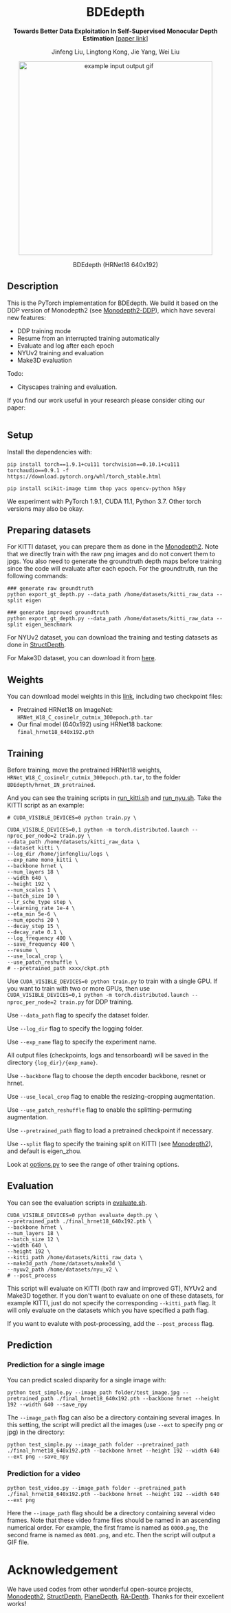 <div id="top" align="center">
  
# BDEdepth
**Towards Better Data Exploitation In Self-Supervised Monocular Depth Estimation**
  [[paper link]]()
  
  Jinfeng Liu, Lingtong Kong, Jie Yang, Wei Liu

<p align="center">
  <img src="assets/demo.gif" alt="example input output gif" width="450" />
</p>
BDEdepth (HRNet18 640x192)
</div>

## Description
This is the PyTorch implementation for BDEdepth. We build it based on the DDP version of Monodepth2 (see [Monodepth2-DDP](https://github.com/Sauf4896/monodepth2-ddp)), which have several new features:
* DDP training mode
* Resume from an interrupted training automatically
* Evaluate and log after each epoch
* NYUv2 training and evaluation
* Make3D evaluation

Todo:
* Cityscapes training and evaluation.


If you find our work useful in your research please consider citing our paper:

```

```



## Setup

Install the dependencies with:
```shell
pip install torch==1.9.1+cu111 torchvision==0.10.1+cu111 torchaudio==0.9.1 -f https://download.pytorch.org/whl/torch_stable.html

pip install scikit-image timm thop yacs opencv-python h5py
```
We experiment with PyTorch 1.9.1, CUDA 11.1, Python 3.7. Other torch versions may also be okay.


## Preparing datasets

For KITTI dataset, you can prepare them as done in the [Monodepth2](https://github.com/nianticlabs/monodepth2). Note that we directly train with the raw png images and do not convert them to jpgs. You also need to generate the groundtruth depth maps before training since the code will evaluate after each epoch. For the  groundtruth, run the following commands:
```shell
### generate raw groundtruth
python export_gt_depth.py --data_path /home/datasets/kitti_raw_data --split eigen

### generate improved groundtruth
python export_gt_depth.py --data_path /home/datasets/kitti_raw_data --split eigen_benchmark
```

For NYUv2 dataset, you can download the training and testing datasets as done in [StructDepth](https://github.com/SJTU-ViSYS/StructDepth).

For Make3D dataset, you can download it from [here](http://make3d.cs.cornell.edu/data.html#make3d).

## Weights
You can download model weights in this [link](), including two checkpoint files:
* Pretrained HRNet18 on ImageNet:   `HRNet_W18_C_cosinelr_cutmix_300epoch.pth.tar` 
* Our final model (640x192) using HRNet18 backone: `final_hrnet18_640x192.pth`

## Training
Before training, move the pretrained HRNet18 weights, `HRNet_W18_C_cosinelr_cutmix_300epoch.pth.tar`, to the folder `BDEdepth/hrnet_IN_pretrained`.

And you can see the training scripts in [run_kitti.sh](./run_kitti.sh) and [run_nyu.sh](./run_nyu.sh). Take the KITTI script as an example:
```shell
# CUDA_VISIBLE_DEVICES=0 python train.py \

CUDA_VISIBLE_DEVICES=0,1 python -m torch.distributed.launch --nproc_per_node=2 train.py \
--data_path /home/datasets/kitti_raw_data \
--dataset kitti \
--log_dir /home/jinfengliu/logs \
--exp_name mono_kitti \
--backbone hrnet \
--num_layers 18 \
--width 640 \
--height 192 \
--num_scales 1 \
--batch_size 10 \
--lr_sche_type step \
--learning_rate 1e-4 \
--eta_min 5e-6 \
--num_epochs 20 \
--decay_step 15 \
--decay_rate 0.1 \
--log_frequency 400 \
--save_frequency 400 \
--resume \
--use_local_crop \
--use_patch_reshuffle \
# --pretrained_path xxxx/ckpt.pth
```
Use `CUDA_VISIBLE_DEVICES=0 python train.py` to train with a single GPU. If you want to train with two or more GPUs, then use `CUDA_VISIBLE_DEVICES=0,1 python -m torch.distributed.launch --nproc_per_node=2 train.py` for DDP training.

Use `--data_path` flag to specify the dataset folder.

Use `--log_dir` flag to specify the logging folder.

Use `--exp_name` flag to specify the experiment name.

All output files (checkpoints, logs and tensorboard) will be saved in the directory `{log_dir}/{exp_name}`.

Use `--backbone` flag to choose the depth encoder backbone, resnet or hrnet.

Use `--use_local_crop` flag to enable the resizing-cropping augmentation.

Use `--use_patch_reshuffle` flag to enable the splitting-permuting augmentation.

Use `--pretrained_path` flag to load a pretrained checkpoint if necessary.

Use `--split` flag to specify the training split on KITTI (see [Monodepth2](https://github.com/nianticlabs/monodepth2)), and default is eigen_zhou.

Look at [options.py](./options.py) to see the range of other training options.



## Evaluation
You can see the evaluation scripts in [evaluate.sh](./evaluate.sh). 

```shell
CUDA_VISIBLE_DEVICES=0 python evaluate_depth.py \
--pretrained_path ./final_hrnet18_640x192.pth \
--backbone hrnet \
--num_layers 18 \
--batch_size 12 \
--width 640 \
--height 192 \
--kitti_path /home/datasets/kitti_raw_data \
--make3d_path /home/datasets/make3d \
--nyuv2_path /home/datasets/nyu_v2 \
# --post_process
```
This script will evaluate on KITTI (both raw and improved GT), NYUv2 and Make3D together. If you don't want to evaluate on one of these datasets, for example KITTI, just do not specify the corresponding `--kitti_path` flag. It will only evaluate on the datasets which you have specified a path flag.

If you want to evalute with post-processing, add the `--post_process` flag.


## Prediction

### Prediction for a single image
You can predict scaled disparity for a single image with:

```shell
python test_simple.py --image_path folder/test_image.jpg --pretrained_path ./final_hrnet18_640x192.pth --backbone hrnet --height 192 --width 640 --save_npy
```

The `--image_path` flag can also be a directory containing several images. In this setting, the script will predict all the images (use `--ext` to specify png or jpg) in the directory:

```shell
python test_simple.py --image_path folder --pretrained_path ./final_hrnet18_640x192.pth --backbone hrnet --height 192 --width 640 --ext png --save_npy
```

### Prediction for a video

```shell
python test_video.py --image_path folder --pretrained_path ./final_hrnet18_640x192.pth --backbone hrnet --height 192 --width 640 --ext png
```
Here the `--image_path` flag should be a directory containing several video frames. Note that these video frame files should be named in an ascending numerical order. For example, the first frame is named as `0000.png`, the second frame is named as `0001.png`, and etc. Then the script will output a GIF file.

# Acknowledgement
We have used codes from other wonderful open-source projects,
[Monodepth2](https://github.com/nianticlabs/monodepth2), [StructDepth](https://github.com/SJTU-ViSYS/StructDepth), [PlaneDepth](https://github.com/svip-lab/PlaneDepth), [RA-Depth](https://github.com/hmhemu/RA-Depth). Thanks for their excellent works!